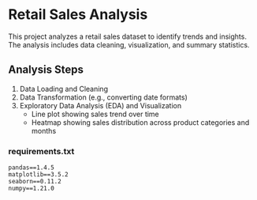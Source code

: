 # Retail Sales Analysis

This project analyzes a retail sales dataset to identify trends and insights. The analysis includes data cleaning, visualization, and summary statistics.
## Analysis Steps

1. Data Loading and Cleaning
2. Data Transformation (e.g., converting date formats)
3. Exploratory Data Analysis (EDA) and Visualization
   - Line plot showing sales trend over time
   - Heatmap showing sales distribution across product categories and months
### requirements.txt

```plaintext
pandas==1.4.5
matplotlib==3.5.2
seaborn==0.11.2
numpy==1.21.0
